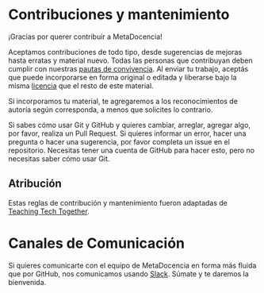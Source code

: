 # Contribuciones y mantenimiento 

¡Gracias por querer contribuir a MetaDocencia!

Aceptamos contribuciones de todo tipo, desde sugerencias de mejoras hasta erratas y material nuevo. Todas las personas que
contribuyan deben cumplir con nuestras [pautas de convivencia](CÓDIGO-DE-CONDUCTA.md).  Al enviar tu trabajo, aceptás que puede incorporarse en forma original o editada y liberarse bajo la misma [licencia](https://github.com/MetaDocencia/docs/blob/master/LICENCIA.md) que el resto de este material. 

Si incorporamos tu material, te agregaremos a los reconocimientos de autoría según corresponda, a menos que solicites lo contrario.

Si sabes cómo usar Git y GitHub y quieres cambiar, arreglar, agregar algo, por favor, realiza un Pull Request. Si quieres informar un error, hacer una pregunta o hacer una sugerencia, por favor completa un issue en el repositorio. Necesitas tener una cuenta de GitHub para hacer esto, pero no necesitas saber cómo usar Git.

## Atribución

Estas reglas de contribución y mantenimiento fueron adaptadas de [Teaching Tech Together](http://teachtogether.tech/#s:joining-contributing).

# Canales de Comunicación

Si quieres comunicarte con el equipo de MetaDocencia en forma más fluida que por GitHub, nos comunicamos usando [Slack](https://w3id.org/metadocencia/slack). Súmate y te daremos la bienvenida. 
